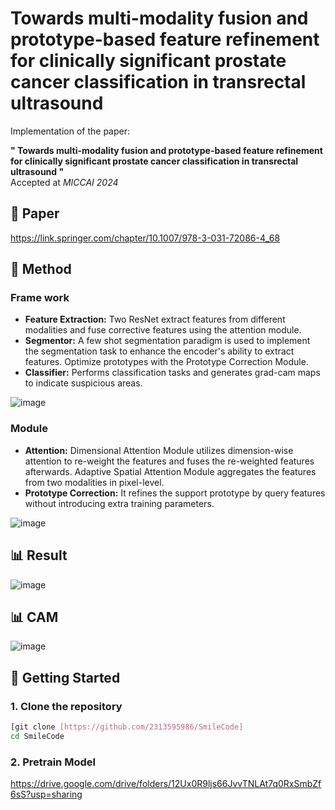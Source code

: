 # Towards multi-modality fusion and prototype-based feature refinement for clinically significant prostate cancer classification in transrectal ultrasound

Implementation of the paper:

**" Towards multi-modality fusion and prototype-based feature refinement for clinically significant prostate cancer classification in transrectal ultrasound "**  
Accepted at *MICCAI 2024*

## 📄 Paper
https://link.springer.com/chapter/10.1007/978-3-031-72086-4_68

## 🧠 Method
### Frame work
- **Feature Extraction:** Two ResNet extract features from different modalities and fuse corrective features using the attention module.
- **Segmentor:** A few shot segmentation paradigm is used to implement the segmentation task to enhance the encoder's ability to extract features. Optimize prototypes with the Prototype Correction Module.
- **Classifier:** Performs classification tasks and generates grad-cam maps to indicate suspicious areas.
  
![image](https://github.com/user-attachments/assets/2fc52ec8-c101-406e-a817-b88b3f7dc69a)
### Module
- **Attention:** Dimensional Attention Module utilizes dimension-wise attention to re-weight the features and fuses the re-weighted features afterwards. Adaptive Spatial Attention Module aggregates the features from two modalities in pixel-level.
- **Prototype Correction:** It refines the support prototype by query features without introducing extra training parameters.

![image](https://github.com/user-attachments/assets/fd0e3e2a-4e50-4dd4-afc2-6c68680de256)
## 📊 Result
![image](https://github.com/user-attachments/assets/9662f9d9-e829-4f96-8e2d-c86792f3a3f6)
## 📊 CAM
![image](https://github.com/user-attachments/assets/b60bf7c3-42de-469f-8ad2-24275cad06e5)

## 🚀 Getting Started

### 1. Clone the repository

```bash
[git clone [https://github.com/2313595986/SmileCode]
cd SmileCode
```

### 2. Pretrain Model
https://drive.google.com/drive/folders/12Ux0R9ljs66JvvTNLAt7q0RxSmbZf6sS?usp=sharing





